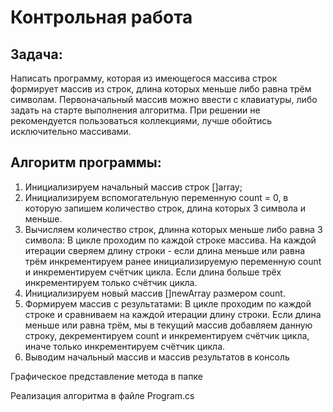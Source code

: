 # Контрольная работа
## Задача:
Написать программу, которая из имеющегося массива строк формирует массив из строк, длина которых меньше либо равна трём символам. Первоначальный массив можно ввести с клавиатуры, либо задать на старте выполнения алгоритма. При решении не рекомендуется пользоваться коллекциями, лучше обойтись исключительно массивами.

## Алгоритм программы:
1. Инициализируем начальный массив строк []array;
2. Инициализируем вспомогательную переменную count = 0, в которую запишем количество строк, длина которых 3 символа и меньше.
3. Вычисляем количество строк, длинна которых меньше либо равна 3 символа:
В цикле проходим по каждой строке массива. На каждой итерации сверяем длину строки - если длина меньше или равна трём инкрементируем ранее инициализируемую переменную count и инкрементируем счётчик цикла. Если длина больше трёх инкрементируем только счётчик цикла.
4. Инициализируем новый массив []newArray размером count.
5. Формируем массив с результатами:
В цикле проходим по каждой строке и сравниваем на каждой итерации длину строки. Если длина меньше или равна трём, мы в текущий массив добавляем данную строку, декрементируем count и инкрементируем счётчик цикла, иначе только инкрементируем счётчик цикла.
6. Выводим начальный массив и массив результатов в консоль

Графическое представление метода в папке

Реализация алгоритма в файле Program.cs